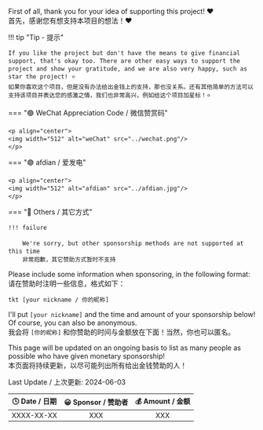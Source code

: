 First of all, thank you for your idea of supporting this project! ❤️  
首先，感谢您有想支持本项目的想法！❤️

!!! tip "Tip - 提示"

    If you like the project but don't have the means to give financial support, that's okay too. There are other easy ways to support the project and show your gratitude, and we are also very happy, such as star the project! ⭐  
    如果你喜欢这个项目，但是没有办法给出金钱上的支持，那也没关系。还有其他简单的方法可以支持该项目并表达您的感激之情，我们也非常高兴，例如给这个项目加星标！⭐

=== "🟢 WeChat Appreciation Code / 微信赞赏码"

    <p align="center">
    <img width="512" alt="weChat" src="../wechat.png"/>
    </p>

=== "🟣 afdian / 爱发电"

    <p align="center">
    <img width="512" alt="afdian" src="../afdian.jpg"/>
    </p>

=== "🔵 Others / 其它方式"

    !!! failure

        We're sorry, but other sponsorship methods are not supported at this time  
        非常抱歉，其它赞助方式暂时不支持

Please include some information when sponsoring, in the following format:  
请在赞助时注明一些信息，格式如下：

```linenums="0"
tkt [your nickname / 你的昵称]
```

I'll put `[your nickname]` and the time and amount of your sponsorship below! Of course, you can also be anonymous.  
我会将 `[你的昵称]` 和你赞助的时间与金额放在下面！当然，你也可以匿名。

This page will be updated on an ongoing basis to list as many people as possible who have given monetary sponsorship!  
本页面将持续更新，以尽可能列出所有给出金钱赞助的人！

Last Update / 上次更新: 2024-06-03

| 🕓 Date / 日期 | 😀 Sponsor / 赞助者 | 💰 Amount / 金额 |
| :-----------: | :----------------: | :-------------: |
|  XXXX-XX-XX   |        XXX         |       XXX       |